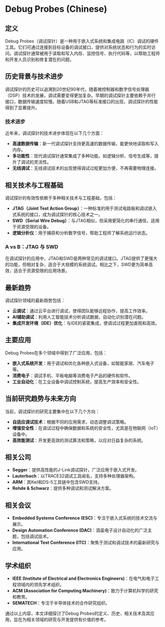 # Debug Probes (Chinese)

## 定义
Debug Probes（调试探针）是一种用于嵌入式系统和集成电路（IC）调试的硬件工具。它们可通过连接到目标设备的调试接口，提供对系统状态和行为的实时访问。调试探针通常被用于读取和写入内存、监控信号、执行代码等，以帮助工程师和开发人员识别和修复潜在的问题。

## 历史背景与技术进步
调试探针的历史可以追溯到20世纪90年代，随着微控制器和数字信号处理器（DSP）技术的发展，调试需要变得更加复杂。早期的调试探针主要依赖于并行接口，数据传输速度较慢。随着USB和JTAG等标准接口的出现，调试探针的性能得到了显著提升。

### 技术进步
近年来，调试探针的技术进步体现在以下几个方面：
- **高速数据传输**：新一代调试探针支持更高速的数据传输，能更快地读取和写入内存。
- **多功能性**：现代调试探针通常集成了多种功能，如逻辑分析、信号生成等，提升了调试的灵活性。
- **无线调试**：无线调试技术的出现使得调试过程更加方便，不再需要物理连接。

## 相关技术与工程基础
调试探针的有效性依赖于多种相关技术与工程基础，包括：
- **JTAG（Joint Test Action Group）**：一种标准的用于测试电路板和调试嵌入式系统的接口，成为调试探针的核心技术之一。
- **SWD（Serial Wire Debug）**：与JTAG相似，但采用更简化的串行通信，适用于资源受限的设备。
- **逻辑分析仪**：用于捕获和分析数字信号，帮助工程师了解系统运行状态。

### A vs B：JTAG 与 SWD
在调试探针的应用中，JTAG和SWD是两种常见的调试接口。JTAG提供了更强大的功能，但相对复杂，适合于大规模的系统调试。相比之下，SWD更为简单高效，适合于资源受限的应用场景。

## 最新趋势
调试探针领域的最新趋势包括：
- **云调试**：通过云平台进行调试，使得团队能够远程协作，提高工作效率。
- **AI辅助调试**：利用人工智能技术分析调试数据，自动化识别潜在问题。
- **集成开发环境（IDE）优化**：与IDE的紧密集成，使调试过程更加直观和高效。

## 主要应用
Debug Probes在多个领域中得到了广泛应用，包括：
- **嵌入式系统开发**：用于调试和优化各种嵌入式设备，如智能家居、汽车电子等。
- **消费电子**：调试手机、平板电脑等消费电子产品的硬件和软件。
- **工业自动化**：在工业设备中调试控制系统，提高生产效率和安全性。

## 当前研究趋势与未来方向
当前，调试探针的研究主要集中在以下几个方向：
- **自适应调试技术**：根据不同的应用需求，动态调整调试策略。
- **增强安全性**：在调试过程中确保数据和系统的安全性，尤其是在物联网（IoT）设备中。
- **高效能测试**：开发更高效的测试算法和策略，以应对日益复杂的系统。

## 相关公司
- **Segger**：提供高性能的J-Link调试探针，广泛应用于嵌入式开发。
- **Lauterbach**：以TRACE32调试工具闻名，支持多种处理器架构。
- **ARM**：其Keil和DS-5工具链中包含SWD支持。
- **Rohde & Schwarz**：提供多种调试和测试解决方案。

## 相关会议
- **Embedded Systems Conference (ESC)**：专注于嵌入式系统的技术交流与展示。
- **Design Automation Conference (DAC)**：涵盖电子设计自动化的广泛主题，包括调试技术。
- **International Test Conference (ITC)**：聚焦于测试和调试技术的最新研究与应用。

## 学术组织
- **IEEE (Institute of Electrical and Electronics Engineers)**：在电气和电子工程领域内的领先学术组织。
- **ACM (Association for Computing Machinery)**：致力于计算机科学的研究和教育。
- **SEMATECH**：专注于半导体技术的合作研究组织。

通过以上内容，本文详细探讨了Debug Probes的定义、历史、相关技术及其应用，旨在为相关领域的研究与开发提供有价值的参考。